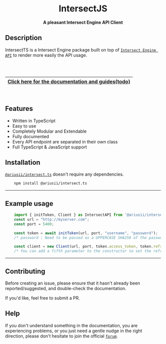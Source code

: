 <div align="center">

# IntersectJS
**A pleasant Intersect Engine API Client**

</div>

## Description

IntersectTS is a Intersect Engine package built on top of [`Intersect Engine API`](https://docs.freemmorpgmaker.com/en-US/api/v1/) to render more easily the API usage.

<div align="center" style="padding-top: 2rem; padding-bottom: 1rem">

| [**Click here for the documentation and guides(todo)**](TODO) |
| ------------------------------------------------------------------------------ |

</div>

## Features

-   Written in TypeScript
-   Easy to use
-   Completely Modular and Extendable
-   Fully documented
-   Every API endpoint are separated in their own class
-   Full TypeScript & JavaScript support

## Installation

[`@ariusii/intersect.ts`](https://www.npmjs.com/package/@ariusii/intersect.ts) doesn't require any dependencies.

```bash
    npm install @ariusii/intersect.ts
```

---

## Example usage
```js
    import { initToken, Client } as IntersectAPI from '@ariusii/intersect.ts';
    const url = "http://myserver.com";
    const port = 5400;

    const token = await initToken(url, port, "username", "password");
    /* password : Need to be passed as a UPPERCASE SHA256 of the password */

    const client = new Client(url, port, token.access_token, token.refresh_token);
    /* You can add a fifth parameter to the constructor to set the refresh interval in milliseconds. Default is 840000 ms */
```
---

## Contributing

Before creating an issue, please ensure that it hasn't already been reported/suggested, and double-check the documentation.

If you'd like, feel free to submit a PR.


## Help

If you don't understand something in the documentation, you are experiencing problems, or you just need a gentle nudge in the right direction, please don't hesitate to join the official [`forum`](https://www.ascensiongamedev.com/).
